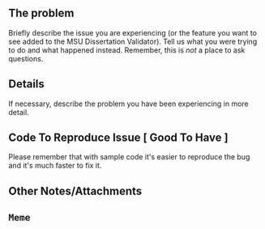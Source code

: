 ## The problem

Briefly describe the issue you are experiencing (or the feature you want to see added to the MSU Dissertation Validator). Tell us what you were trying to do and what happened instead. Remember, this is _not_ a place to ask questions.

## Details

If necessary, describe the problem you have been experiencing in more detail.

## Code To Reproduce Issue [ Good To Have ]

Please remember that with sample code it's easier to reproduce the bug and it's much faster to fix it.

## Other Notes/Attachments

## `Meme`
